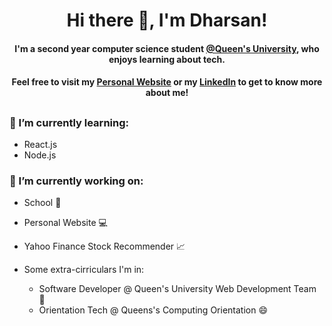 # <h1 align="center">Hi there 👋, I'm Dharsan!</h1>

#### <p align="center">I'm a second year computer science student [@Queen's University](https://www.cs.queensu.ca/), who enjoys learning about tech.</p>
#### <p align="center">Feel free to visit my [Personal Website](https://dharsanr.com/) or my [LinkedIn](https://www.linkedin.com/in/dharsanravi/) to get to know more about me!
</p>

##

### <p>🌱 I’m currently learning:</p>
* React.js 
* Node.js

### <p> 🔭 I’m currently working on:</p>
* School 🏫
* Personal Website 💻
* Yahoo Finance Stock Recommender 📈

* Some extra-cirriculars I'm in:
  * Software Developer @ Queen's University Web Development Team 📱
  * Orientation Tech @ Queens's Computing Orientation 😄 

<!-- Use for later commits
- 😄 Pronouns: ...
- ⚡ Fun fact: ...
-->

